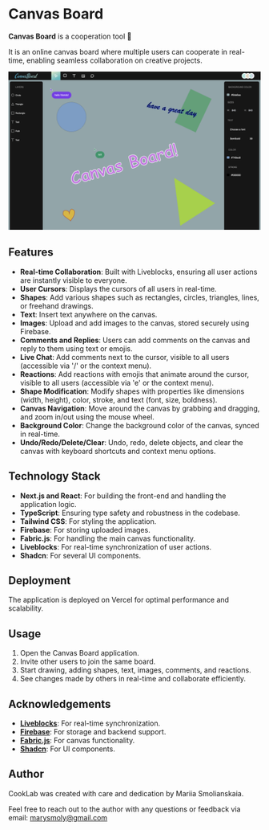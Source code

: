 # Canvas Board

**Canvas Board** is a cooperation tool 🤍

It is an online canvas board where multiple users can cooperate in real-time, enabling seamless collaboration on creative projects.

![App Preview](https://github.com/smllns/CanvasBoard/blob/main/public/assets/board-example.png?raw=true)

## Features

- **Real-time Collaboration**: Built with Liveblocks, ensuring all user actions are instantly visible to everyone.
- **User Cursors**: Displays the cursors of all users in real-time.
- **Shapes**: Add various shapes such as rectangles, circles, triangles, lines, or freehand drawings.
- **Text**: Insert text anywhere on the canvas.
- **Images**: Upload and add images to the canvas, stored securely using Firebase.
- **Comments and Replies**: Users can add comments on the canvas and reply to them using text or emojis.
- **Live Chat**: Add comments next to the cursor, visible to all users (accessible via '/' or the context menu).
- **Reactions**: Add reactions with emojis that animate around the cursor, visible to all users (accessible via 'e' or the context menu).
- **Shape Modification**: Modify shapes with properties like dimensions (width, height), color, stroke, and text (font, size, boldness).
- **Canvas Navigation**: Move around the canvas by grabbing and dragging, and zoom in/out using the mouse wheel.
- **Background Color**: Change the background color of the canvas, synced in real-time.
- **Undo/Redo/Delete/Clear**: Undo, redo, delete objects, and clear the canvas with keyboard shortcuts and context menu options.

## Technology Stack

- **Next.js and React**: For building the front-end and handling the application logic.
- **TypeScript**: Ensuring type safety and robustness in the codebase.
- **Tailwind CSS**: For styling the application.
- **Firebase**: For storing uploaded images.
- **Fabric.js**: For handling the main canvas functionality.
- **Liveblocks**: For real-time synchronization of user actions.
- **Shadcn**: For several UI components.

## Deployment

The application is deployed on Vercel for optimal performance and scalability.

## Usage

1. Open the Canvas Board application.
2. Invite other users to join the same board.
3. Start drawing, adding shapes, text, images, comments, and reactions.
4. See changes made by others in real-time and collaborate efficiently.

## Acknowledgements

- **[Liveblocks](https://liveblocks.io/)**: For real-time synchronization.
- **[Firebase](https://firebase.google.com/)**: For storage and backend support.
- **[Fabric.js](http://fabricjs.com/)**: For canvas functionality.
- **[Shadcn](https://ui.shadcn.com/)**: For UI components.

## Author

CookLab was created with care and dedication by Mariia Smolianskaia.

Feel free to reach out to the author with any questions or feedback via email: marysmoly@gmail.com

<!-- This is a [Next.js](https://nextjs.org/) project bootstrapped with [`create-next-app`](https://github.com/vercel/next.js/tree/canary/packages/create-next-app).

## Getting Started

First, run the development server:

```bash
npm run dev
# or
yarn dev
# or
pnpm dev
# or
bun dev
```

Open [http://localhost:3000](http://localhost:3000) with your browser to see the result.

You can start editing the page by modifying `app/page.tsx`. The page auto-updates as you edit the file.

This project uses [`next/font`](https://nextjs.org/docs/basic-features/font-optimization) to automatically optimize and load Inter, a custom Google Font.

## Learn More

To learn more about Next.js, take a look at the following resources:

- [Next.js Documentation](https://nextjs.org/docs) - learn about Next.js features and API.
- [Learn Next.js](https://nextjs.org/learn) - an interactive Next.js tutorial.

You can check out [the Next.js GitHub repository](https://github.com/vercel/next.js/) - your feedback and contributions are welcome!

## Deploy on Vercel

The easiest way to deploy your Next.js app is to use the [Vercel Platform](https://vercel.com/new?utm_medium=default-template&filter=next.js&utm_source=create-next-app&utm_campaign=create-next-app-readme) from the creators of Next.js.

Check out our [Next.js deployment documentation](https://nextjs.org/docs/deployment) for more details. -->
